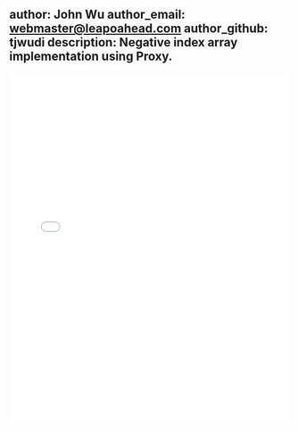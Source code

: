 author: John Wu
author_email: webmaster@leapoahead.com
author_github: tjwudi
description: Negative index array implementation using Proxy.
---

<iframe height='630' scrolling='no' src='//codepen.io/tjwudi/embed/JdWWrQ/?height=617&theme-id=15620&default-tab=js' frameborder='no' allowtransparency='true' allowfullscreen='true' style='width: 100%;'>See the Pen <a href='http://codepen.io/tjwudi/pen/JdWWrQ/'>ES6 Powerful Parts - Negative index array using Proxy</a> by John Wu (<a href='http://codepen.io/tjwudi'>@tjwudi</a>) on <a href='http://codepen.io'>CodePen</a>.
</iframe>
